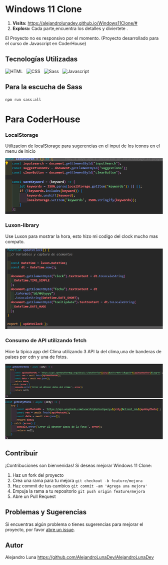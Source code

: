 # Windows 11 Clone

1. **Visita:** https://alejandrolunadev.github.io/Windows11Clone/#
2. **Explora:** Cada parte,encuentra los detalles y diviertete .

El Proyecto no es responsivo por el momento.
(Proyecto desarrollado para el curso de Javascript en CoderHouse)

## Tecnologías Utilizadas

 <img src="https://upload.wikimedia.org/wikipedia/commons/6/61/HTML5_logo_and_wordmark.svg" alt="HTML" height="50"/>&nbsp;&nbsp;    <img src="https://upload.wikimedia.org/wikipedia/commons/d/d5/CSS3_logo_and_wordmark.svg" alt="CSS" height="50"/>&nbsp;&nbsp;   <img src="https://upload.wikimedia.org/wikipedia/commons/9/96/Sass_Logo_Color.svg" alt="Sass" height="50"/>&nbsp;&nbsp; <img src="https://i0.wp.com/www.duomimikry.de/wp-content/uploads/2016/03/js-logo.png?fit=500%2C500&ssl=1" alt="Javascript" height="50"/>&nbsp;

## Para la escucha de Sass 
`npm run sass:all`



# Para CoderHouse


### LocalStorage
Utilizacion de localStorage para sugerencias en el input de los iconos en el menu de Inicio

<img src='./src/assets/img/readme/UseLocalStorage.png'>

### Luxon-library

Use Luxon para mostrar la hora, esto hizo mi codigo del clock mucho mas compato.

<img src='./src/assets/img/readme/luxon.png'>

### Consumo de API utilizando fetch

Hice la tipica app del Clima utilizando 3 API la del clima,una de banderas de paises por cdn y una de fotos.

<img src='./src/assets/img/readme/weatherAPI.png'>

<img src='./src/assets/img/readme/photoAPI.png'>


## Contribuir

¡Contribuciones son bienvenidas! Si deseas mejorar Windows 11 Clone:

1. Haz un fork del proyecto
2. Crea una rama para tu mejora `git checkout -b feature/mejora`
3. Haz commit de tus cambios `git commit -am 'Agrega una mejora'`
4. Empuja la rama a tu repositorio `git push origin feature/mejora`
5. Abre un Pull Request

## Problemas y Sugerencias

Si encuentras algún problema o tienes sugerencias para mejorar el proyecto, por favor [abre un issue](https://github.com/AlejandroLunaDev/Windows11Clone/issues).

## Autor

Alejandro Luna https://github.com/AlejandroLunaDev/AlejandroLunaDev